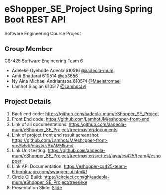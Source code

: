 # eShopper_SE_Project Using Spring Boot REST API
Software Engineering Course Project

## Group Member
CS-425 Software Engineering Team 6:
- Adeleke Oyebode Adeola			 610516 [@aadeola-mum ](https://github.com/aadeola-mum)
- Amit Bhattarai						   610514 [@ab3656 ](https://github.com/ab3656)
- Ny Aina Michael Andriantsoa	 610574 [@Maelstromael](https://github.com/Maelstromael)
- Lamhot Siagian						   610517 [@LamhotJM ](https://github.com/lamhotjm)

## Project Details

1. Back end code: https://github.com/aadeola-mum/eShopper_SE_Project
2. Front End code: https://github.com/LamhotJM/eshopper-front-end
3. Link of all documentations: https://github.com/aadeola-mum/eShopper_SE_Project/tree/master/documents
4. Link of project front end result screenshot:  https://github.com/LamhotJM/eshopper-front-end/blob/master/README.md
5. Link Unit testing: https://github.com/aadeola-mum/eShopper_SE_Project/tree/master/src/test/java/cs425/team4/eshopper
6. Link API Documentation: https://eshopper-cs425-team-6.herokuapp.com/swagger-ui.html#/
7. Circle CI Build: https://circleci.com/gh/aadeola-mum/eShopper_SE_Project/tree/leke
9. Presentation Slide: [Slide](https://docs.google.com/presentation/d/1vhfTEh4vl_ibQD4B8vPhQtgYoDojDYLG1ok0aeT2BCE/edit#slide=id.gcb9a0b074_1_0)

